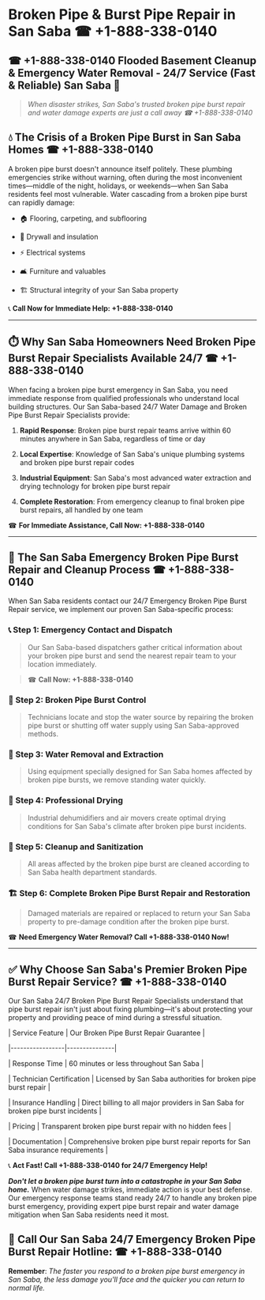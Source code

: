 # Broken Pipe & Burst Pipe Repair in San Saba ☎ +1-888-338-0140  
## ☎ +1-888-338-0140 Flooded Basement Cleanup & Emergency Water Removal - 24/7 Service (Fast & Reliable) San Saba 🚨  

> *When disaster strikes, San Saba's trusted broken pipe burst repair and water damage experts are just a call away ☎ +1-888-338-0140*  

## 💧 The Crisis of a Broken Pipe Burst in San Saba Homes ☎ +1-888-338-0140  

A broken pipe burst doesn't announce itself politely. These plumbing emergencies strike without warning, often during the most inconvenient times—middle of the night, holidays, or weekends—when San Saba residents feel most vulnerable. Water cascading from a broken pipe burst can rapidly damage:  

* 🏠 Flooring, carpeting, and subflooring  
* 🧱 Drywall and insulation  
* ⚡ Electrical systems  
* 🛋️ Furniture and valuables  
* 🏗️ Structural integrity of your San Saba property  

📞 **Call Now for Immediate Help: +1-888-338-0140**  

---  

## ⏱️ Why San Saba Homeowners Need Broken Pipe Burst Repair Specialists Available 24/7 ☎ +1-888-338-0140  

When facing a broken pipe burst emergency in San Saba, you need immediate response from qualified professionals who understand local building structures. Our San Saba-based 24/7 Water Damage and Broken Pipe Burst Repair Specialists provide:  

1. **Rapid Response**: Broken pipe burst repair teams arrive within 60 minutes anywhere in San Saba, regardless of time or day  
2. **Local Expertise**: Knowledge of San Saba's unique plumbing systems and broken pipe burst repair codes  
3. **Industrial Equipment**: San Saba's most advanced water extraction and drying technology for broken pipe burst repair  
4. **Complete Restoration**: From emergency cleanup to final broken pipe burst repairs, all handled by one team  

☎ **For Immediate Assistance, Call Now: +1-888-338-0140**  

---  

## 🔧 The San Saba Emergency Broken Pipe Burst Repair and Cleanup Process ☎ +1-888-338-0140  

When San Saba residents contact our 24/7 Emergency Broken Pipe Burst Repair service, we implement our proven San Saba-specific process:  

### 📞 Step 1: Emergency Contact and Dispatch  
> Our San Saba-based dispatchers gather critical information about your broken pipe burst and send the nearest repair team to your location immediately.  
> ☎ **Call Now: +1-888-338-0140**  

### 🚿 Step 2: Broken Pipe Burst Control  
> Technicians locate and stop the water source by repairing the broken pipe burst or shutting off water supply using San Saba-approved methods.  

### 🌊 Step 3: Water Removal and Extraction  
> Using equipment specially designed for San Saba homes affected by broken pipe bursts, we remove standing water quickly.  

### 💨 Step 4: Professional Drying  
> Industrial dehumidifiers and air movers create optimal drying conditions for San Saba's climate after broken pipe burst incidents.  

### 🧼 Step 5: Cleanup and Sanitization  
> All areas affected by the broken pipe burst are cleaned according to San Saba health department standards.  

### 🏗️ Step 6: Complete Broken Pipe Burst Repair and Restoration  
> Damaged materials are repaired or replaced to return your San Saba property to pre-damage condition after the broken pipe burst.  

☎ **Need Emergency Water Removal? Call +1-888-338-0140 Now!**  

---  

## ✅ Why Choose San Saba's Premier Broken Pipe Burst Repair Service? ☎ +1-888-338-0140  

Our San Saba 24/7 Broken Pipe Burst Repair Specialists understand that pipe burst repair isn't just about fixing plumbing—it's about protecting your property and providing peace of mind during a stressful situation.  

| Service Feature | Our Broken Pipe Burst Repair Guarantee |  
|-----------------|---------------|  
| Response Time | 60 minutes or less throughout San Saba |  
| Technician Certification | Licensed by San Saba authorities for broken pipe burst repair |  
| Insurance Handling | Direct billing to all major providers in San Saba for broken pipe burst incidents |  
| Pricing | Transparent broken pipe burst repair with no hidden fees |  
| Documentation | Comprehensive broken pipe burst repair reports for San Saba insurance requirements |  

📞 **Act Fast! Call +1-888-338-0140 for 24/7 Emergency Help!**  

***Don't let a broken pipe burst turn into a catastrophe in your San Saba home.*** When water damage strikes, immediate action is your best defense. Our emergency response teams stand ready 24/7 to handle any broken pipe burst emergency, providing expert pipe burst repair and water damage mitigation when San Saba residents need it most.  

## 📱 Call Our San Saba 24/7 Emergency Broken Pipe Burst Repair Hotline: ☎ +1-888-338-0140  

**Remember**: *The faster you respond to a broken pipe burst emergency in San Saba, the less damage you'll face and the quicker you can return to normal life.*